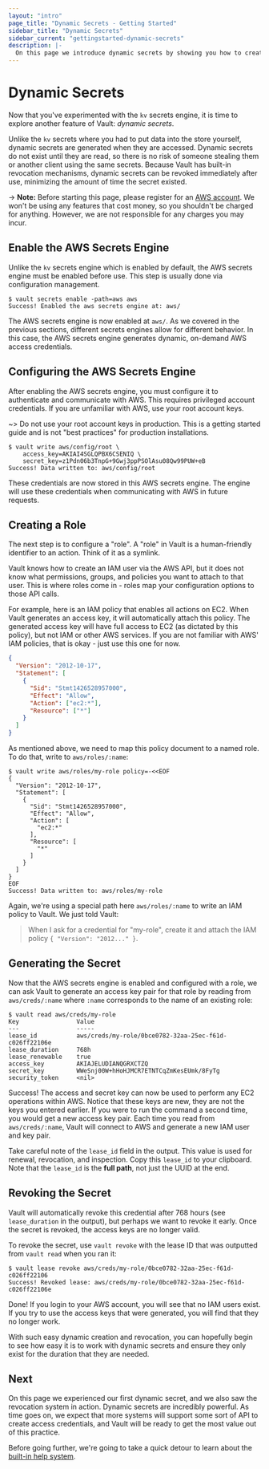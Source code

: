 ```yaml
---
layout: "intro"
page_title: "Dynamic Secrets - Getting Started"
sidebar_title: "Dynamic Secrets"
sidebar_current: "gettingstarted-dynamic-secrets"
description: |-
  On this page we introduce dynamic secrets by showing you how to create AWS access keys with Vault.
---
```


# Dynamic Secrets

Now that you've experimented with the `kv` secrets engine, it is time to explore
another feature of Vault: _dynamic secrets_.

Unlike the `kv` secrets where you had to put data into the store yourself,
dynamic secrets are generated when they are accessed. Dynamic secrets do not
exist until they are read, so there is no risk of someone stealing them or
another client using the same secrets. Because Vault has built-in revocation
mechanisms, dynamic secrets can be revoked immediately after use, minimizing the
amount of time the secret existed.

-> **Note:** Before starting this page, please register for an
[AWS account](https://aws.amazon.com). We won't be using any features that
cost money, so you shouldn't be charged for anything. However, we are not
responsible for any charges you may incur.

## Enable the AWS Secrets Engine

Unlike the `kv` secrets engine which is enabled by default, the AWS secrets
engine must be enabled before use. This step is usually done via configuration
management.

```text
$ vault secrets enable -path=aws aws
Success! Enabled the aws secrets engine at: aws/
```

The AWS secrets engine is now enabled at `aws/`. As we covered in the previous
sections, different secrets engines allow for different behavior. In this case,
the AWS secrets engine generates dynamic, on-demand AWS access credentials.

## Configuring the AWS Secrets Engine

After enabling the AWS secrets engine, you must configure it to authenticate and
communicate with AWS. This requires privileged account credentials. If you are
unfamiliar with AWS, use your root account keys.

~> Do not use your root account keys in production. This is a getting started
guide and is not "best practices" for production installations.

```text
$ vault write aws/config/root \
    access_key=AKIAI4SGLQPBX6CSENIQ \
    secret_key=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
Success! Data written to: aws/config/root
```

These credentials are now stored in this AWS secrets engine. The engine will use
these credentials when communicating with AWS in future requests.

## Creating a Role

The next step is to configure a "role". A "role" in Vault is a human-friendly
identifier to an action. Think of it as a symlink.

Vault knows how to create an IAM user via the AWS API, but it does not know what
permissions, groups, and policies you want to attach to that user. This is where
roles come in - roles map your configuration options to those API calls.

For example, here is an IAM policy that enables all actions on EC2. When Vault
generates an access key, it will automatically attach this policy. The generated
access key will have full access to EC2 (as dictated by this policy), but not
IAM or other AWS services. If you are not familiar with AWS' IAM policies, that
is okay - just use this one for now.

```json
{
  "Version": "2012-10-17",
  "Statement": [
    {
      "Sid": "Stmt1426528957000",
      "Effect": "Allow",
      "Action": ["ec2:*"],
      "Resource": ["*"]
    }
  ]
}
```

As mentioned above, we need to map this policy document to a named role. To do
that, write to `aws/roles/:name`:

```text
$ vault write aws/roles/my-role policy=-<<EOF
{
  "Version": "2012-10-17",
  "Statement": [
    {
      "Sid": "Stmt1426528957000",
      "Effect": "Allow",
      "Action": [
        "ec2:*"
      ],
      "Resource": [
        "*"
      ]
    }
  ]
}
EOF
Success! Data written to: aws/roles/my-role
```

Again, we're using a special path here `aws/roles/:name` to write an IAM policy
to Vault. We just told Vault:

> When I ask for a credential for "my-role", create it and attach the IAM policy `{ "Version": "2012..." }`.

## Generating the Secret

Now that the AWS secrets engine is enabled and configured with a role, we can
ask Vault to generate an access key pair for that role by reading from
`aws/creds/:name` where `:name` corresponds to the name of an existing role:

```text
$ vault read aws/creds/my-role
Key                Value
---                -----
lease_id           aws/creds/my-role/0bce0782-32aa-25ec-f61d-c026ff22106e
lease_duration     768h
lease_renewable    true
access_key         AKIAJELUDIANQGRXCTZQ
secret_key         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
security_token     <nil>
```

Success! The access and secret key can now be used to perform any EC2 operations
within AWS. Notice that these keys are new, they are not the keys you entered
earlier. If you were to run the command a second time, you would get a new
access key pair. Each time you read from `aws/creds/:name`, Vault will connect
to AWS and generate a new IAM user and key pair.

Take careful note of the `lease_id` field in the output. This value is used for
renewal, revocation, and inspection. Copy this `lease_id` to your clipboard.
Note that the `lease_id` is the **full path**, not just the UUID at the end.

## Revoking the Secret

Vault will automatically revoke this credential after 768 hours (see
`lease_duration` in the output), but perhaps we want to revoke it early. Once
the secret is revoked, the access keys are no longer valid.

To revoke the secret, use `vault revoke` with the lease ID that was outputted
from `vault read` when you ran it:

```text
$ vault lease revoke aws/creds/my-role/0bce0782-32aa-25ec-f61d-c026ff22106
Success! Revoked lease: aws/creds/my-role/0bce0782-32aa-25ec-f61d-c026ff22106e
```

Done! If you login to your AWS account, you will see that no IAM users exist. If
you try to use the access keys that were generated, you will find that they no
longer work.

With such easy dynamic creation and revocation, you can hopefully begin to see
how easy it is to work with dynamic secrets and ensure they only exist for the
duration that they are needed.

## Next

On this page we experienced our first dynamic secret, and we also saw the
revocation system in action. Dynamic secrets are incredibly powerful. As time
goes on, we expect that more systems will support some sort of API to create
access credentials, and Vault will be ready to get the most value out of this
practice.

Before going further, we're going to take a quick detour to learn about the
[built-in help system](/intro/getting-started/help.html).

